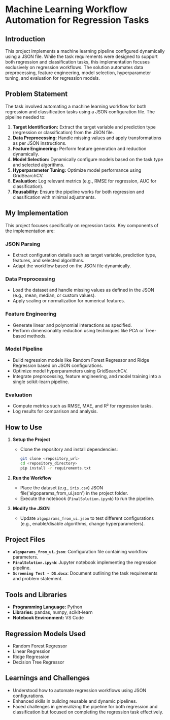 # Machine Learning Workflow Automation for Regression Tasks

## Introduction

This project implements a machine learning pipeline configured dynamically using a JSON file. While the task requirements were designed to support both regression and classification tasks, this implementation focuses exclusively on regression workflows. The solution automates data preprocessing, feature engineering, model selection, hyperparameter tuning, and evaluation for regression models.

## Problem Statement

The task involved automating a machine learning workflow for both regression and classification tasks using a JSON configuration file. The pipeline needed to:

1. **Target Identification:** Extract the target variable and prediction type (regression or classification) from the JSON file.
2. **Data Preprocessing:** Handle missing values and apply transformations as per JSON instructions.
3. **Feature Engineering:** Perform feature generation and reduction dynamically.
4. **Model Selection:** Dynamically configure models based on the task type and selected algorithms.
5. **Hyperparameter Tuning:** Optimize model performance using GridSearchCV.
6. **Evaluation:** Log relevant metrics (e.g., RMSE for regression, AUC for classification).
7. **Reusability:** Ensure the pipeline works for both regression and classification with minimal adjustments.

## My Implementation

This project focuses specifically on regression tasks. Key components of the implementation are:

### JSON Parsing
- Extract configuration details such as target variable, prediction type, features, and selected algorithms.
- Adapt the workflow based on the JSON file dynamically.

### Data Preprocessing
- Load the dataset and handle missing values as defined in the JSON (e.g., mean, median, or custom values).
- Apply scaling or normalization for numerical features.

### Feature Engineering
- Generate linear and polynomial interactions as specified.
- Perform dimensionality reduction using techniques like PCA or Tree-based methods.

### Model Pipeline
- Build regression models like Random Forest Regressor and Ridge Regression based on JSON configurations.
- Optimize model hyperparameters using GridSearchCV.
- Integrate preprocessing, feature engineering, and model training into a single scikit-learn pipeline.

### Evaluation
- Compute metrics such as RMSE, MAE, and R² for regression tasks.
- Log results for comparison and analysis.

## How to Use

1. **Setup the Project**
   - Clone the repository and install dependencies:
     ```bash
     git clone <repository_url>
     cd <repository_directory>
     pip install -r requirements.txt
     ```

2. **Run the Workflow**
   - Place the dataset (e.g., `iris.csv`) JSON file('algoparams_from_ui.json') in the project folder.
   - Execute the notebook (`FinalSolution.ipynb`) to run the pipeline.

3. **Modify the JSON**
   - Update `algoparams_from_ui.json` to test different configurations (e.g., enable/disable algorithms, change hyperparameters).

## Project Files

- **`algoparams_from_ui.json`**: Configuration file containing workflow parameters.
- **`FinalSolution.ipynb`**: Jupyter notebook implementing the regression pipeline.
- **`Screening Test - DS.docx`**: Document outlining the task requirements and problem statement.

## Tools and Libraries

- **Programming Language:** Python
- **Libraries:** pandas, numpy, scikit-learn
- **Notebook Environment:** VS Code

## Regression Models Used

- Random Forest Regressor
- Linear Regression
- Ridge Regression
- Decision Tree Regressor

## Learnings and Challenges

- Understood how to automate regression workflows using JSON configurations.
- Enhanced skills in building reusable and dynamic pipelines.
- Faced challenges in generalizing the pipeline for both regression and classification but focused on completing the regression task effectively.


